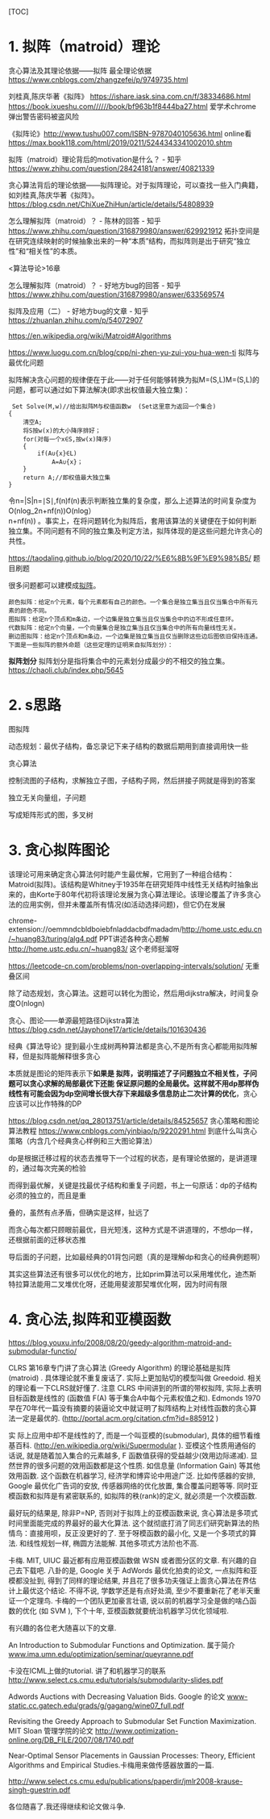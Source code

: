 

[TOC]


# 1. 拟阵（matroid）理论


贪心算法及其理论依据——拟阵
最全理论依据 https://www.cnblogs.com/zhangzefei/p/9749735.html

刘桂真,陈庆华著《拟阵》 https://ishare.iask.sina.com.cn/f/38334686.html https://book.ixueshu.com//////book/bf963b1f8444ba27.html 爱学术chrome弹出警告密码被盗风险

《拟阵论》http://www.tushu007.com/ISBN-9787040105636.html online看 https://max.book118.com/html/2019/0211/5244343341002010.shtm



拟阵（matroid）理论背后的motivation是什么？ - 知乎
https://www.zhihu.com/question/28424181/answer/40821339



贪心算法背后的理论依据——拟阵理论。对于拟阵理论，可以查找一些入门典籍，如刘桂真,陈庆华著《拟阵》。
https://blog.csdn.net/ChiXueZhiHun/article/details/54808939



怎么理解拟阵（matroid）？ - 陈林的回答 - 知乎
https://www.zhihu.com/question/316879980/answer/629921912
拓扑空间是在研究连续映射的时候抽象出来的一种“本质”结构，而拟阵则是出于研究“独立性”和“相关性”的本质。


<算法导论>16章


怎么理解拟阵（matroid）？ - 好地方bug的回答 - 知乎
https://www.zhihu.com/question/316879980/answer/633569574


拟阵及应用（二） - 好地方bug的文章 - 知乎
https://zhuanlan.zhihu.com/p/54072907






https://en.wikipedia.org/wiki/Matroid#Algorithms


https://www.luogu.com.cn/blog/cpp/ni-zhen-yu-zui-you-hua-wen-ti
拟阵与最优化问题



拟阵解决贪心问题的规律便在于此——对于任何能够转换为拟M=(S,L)M=(S,L)的问题，都可以通过如下算法解决(即求出权值最大独立集)：

```
 Set Solve(M,w)//给出拟阵M与权值函数w  (Set这里意为返回一个集合)
{
    清空A;
    将S按w(x)的大小降序排好；
    for(对每一个x∈S,按w(x)降序)
    {
        if(A∪{x}∈L)
            A=A∪{x}；
    }
    return A;//即权值最大独立集
}

```
令n=|S|n=∣S∣,f(n)f(n)表示判断独立集的复杂度，那么上述算法的时间复杂度为O(nlog_2n+nf(n))O(nlog）
​	
 n+nf(n)) 。事实上，在将问题转化为拟阵后，套用该算法的关键便在于如何判断独立集。不同问题有不同的独立集及判定方法，拟阵体现的是这些问题允许贪心的共性。


https://taodaling.github.io/blog/2020/10/22/%E6%8B%9F%E9%98%B5/
题目刷题


很多问题都可以建模成[拟阵](https://taodaling.github.io/blog/2020/10/22/%E6%8B%9F%E9%98%B5/)。

    颜色拟阵：给定n个元素，每个元素都有自己的颜色。一个集合是独立集当且仅当集合中所有元素的颜色不同。
    图拟阵：给定n个顶点和m条边，一个边集是独立集当且仅当集合中的边不形成任意环。
    代数拟阵：给定n个向量，一个向量集合是独立集当且仅当集合中的所有向量线性无关。
    删边图拟阵：给定n个顶点和m条边，一个边集是独立集当且仅当删除这些边后图依旧保持连通。
    下面是一些拟阵的额外命题（这些定理的证明来自拟阵划分）：


**拟阵划分**
拟阵划分是指将集合中的元素划分成最少的不相交的独立集。
https://chaoli.club/index.php/5645





# 2. s思路

图拟阵

动态规划：最优子结构，备忘录记下来子结构的数据后期用到直接调用快一些


贪心算法

控制流图的子结构，求解独立子图，子结构子网，然后拼接子网就是得到的答案



独立无关向量组，子问题

写成矩阵形式的图，多叉树



# 3. 贪心拟阵图论
该理论可用来确定贪心算法何时能产生最优解，它用到了一种组合结构：Matroid(拟阵)。该结构是Whitney于1935年在研究矩阵中线性无关结构时抽象出来的，由Korte于80年代初将该理论发展为贪心算法理论。该理论覆盖了许多贪心法的应用实例，但并未覆盖所有情况(如活动选择问题)，但它仍在发展

chrome-extension://oemmndcbldboiebfnladdacbdfmadadm/http://home.ustc.edu.cn/~huang83/turing/alg4.pdf
PPT讲述各种贪心题解 http://home.ustc.edu.cn/~huang83/ 这个老师挺溜呀

https://leetcode-cn.com/problems/non-overlapping-intervals/solution/ 无重叠区间

除了动态规划，贪心算法。这题可以转化为图论，然后用dijkstra解决，时间复杂度O(nlogn)

贪心、图论——单源最短路径Dijkstra算法 https://blog.csdn.net/Jayphone17/article/details/101630436








经典《算法导论》提到最小生成树两种算法都是贪心,不是所有贪心都能用拟阵解释，但是拟阵能解释很多贪心


本质就是图论的矩阵表示下**如果是 拟阵，说明描述了子问题独立不相关性，子问题可以贪心求解的局部最优下还能 保证原问题的全局最优。这样就不用dp那样伪线性有可能会因为dp空间增长很大存下来超级多信息防止二次计算的优化**，贪心应该可以比作特殊的DP



https://blog.csdn.net/qq_28013751/article/details/84525657 贪心策略和图论算法教程
https://www.cnblogs.com/yinbiao/p/9220291.html 到底什么叫贪心策略（内含几个经典贪心样例和三大图论算法）


dp是根据迁移过程的状态去推导下一个过程的状态，是有理论依据的，是讲道理的，通过每次完美的检验

而得到最优解，关键是找最优子结构和重复子问题，书上一句原话：dp的子结构必须的独立的，而且是重

叠的，虽然有点矛盾，但确实是这样，扯远了

而贪心每次都只顾眼前最优，目光短浅，这种方式是不讲道理的，不想dp一样，还根据前面的迁移状态推

导后面的子问题，比如最经典的01背包问题（真的是理解dp和贪心的经典例题啊）

其实这些算法还有很多可以优化的地方，比如prim算法可以采用堆优化，迪杰斯特拉算法能用二叉堆优化呀，还能用斐波那契堆优化啊，因为时间有限










# 4. 贪心法,拟阵和亚模函数

https://blog.youxu.info/2008/08/20/geedy-algorithm-matroid-and-submodular-functio/















CLRS 第16章专门讲了贪心算法 (Greedy Algorithm) 的理论基础是拟阵 (matroid) . 具体理论就不重复废话了. 实际上更加贴切的模型叫做 Greedoid. 相关的理论看一下CLRS就好懂了. 注意 CLRS 中间讲到的所谓的带权拟阵, 实际上表明目标函数是线性的 (函数值 F(A) 等于集合A中每个元素权值之和). Edmonds 1970 早在70年代一篇没有摘要的装逼论文中就证明了拟阵结构上对线性函数的贪心算法一定是最优的. (http://portal.acm.org/citation.cfm?id=885912 )

实 际上应用中却不是线性的了, 而是一个叫亚模的(submodular), 具体的细节看维基百科. (http://en.wikipedia.org/wiki/Supermodular ). 亚模这个性质用通俗的话说, 就是随着加入集合的元素越多,  F 函数值获得的受益越少(效用边际递减). 显然世界的很多问题的效用函数都是这个性质. 如信息量 (Information Gain) 等其他效用函数. 这个函数在机器学习, 经济学和博弈论中用途广泛. 比如传感器的安排, Google 最优化广告词的安放, 传感器网络的优化放置, 集合覆盖问题等等. 同时亚模函数和拟阵是有紧密联系的, 如拟阵的秩(rank)的定义, 就必须是一个次模函数.

最好玩的结果是, 除非P=NP, 否则对于拟阵上的亚模函数来说, 贪心算法是多项式时间里面能完成的界最好的最大化算法. 这个就彻底打消了同志们研究新算法的热情鸟：直接用呗，反正没更好的了. 至于呀模函数的最小化, 又是一个多项式的算法. 和线性规划一样, 椭圆方法能解. 其他多项式方法阶也不高.

卡梅. MIT, UIUC 最近都有应用亚模函数做 WSN 或者图分区的文章. 有兴趣的自己去下载吧. 八卦的是, Google 关于 AdWords 最优化拍卖的论文, 一点拟阵和亚模都没扯到, 得到了同样的理论结果, 并且花了很多功夫强证上面贪心算法在界估计上最优这个结论. 不得不说, 学数学还是有点好处滴, 至少不要重新花了老半天重证一个定理鸟. 卡梅的一个团队更加豪言壮语, 说以前的机器学习全是做的啥凸函数的优化 (如 SVM ), 下个十年, 亚模函数就要统治机器学习优化领域啦.

有兴趣的各位老大随喜以下的文章.

An Introduction to Submodular Functions and Optimization. 属于简介
www.ima.umn.edu/optimization/seminar/queyranne.pdf

卡没在ICML上做的tutorial. 讲了和机器学习的联系
http://www.select.cs.cmu.edu/tutorials/submodularity-slides.pdf

Adwords Auctions with Decreasing Valuation Bids.  Google 的论文
www-static.cc.gatech.edu/grads/g/gagang/wine07_full.pdf

Revisiting the Greedy Approach to Submodular Set Function Maximization. MIT Sloan 管理学院的论文
http://www.optimization-online.org/DB_FILE/2007/08/1740.pdf

Near-Optimal Sensor Placements in Gaussian Processes: Theory, Efficient Algorithms and Empirical Studies.卡梅用来做传感器放置的一篇.

http://www.select.cs.cmu.edu/publications/paperdir/jmlr2008-krause-singh-guestrin.pdf

各位随喜了.我还得继续和论文做斗争.















































































































































































